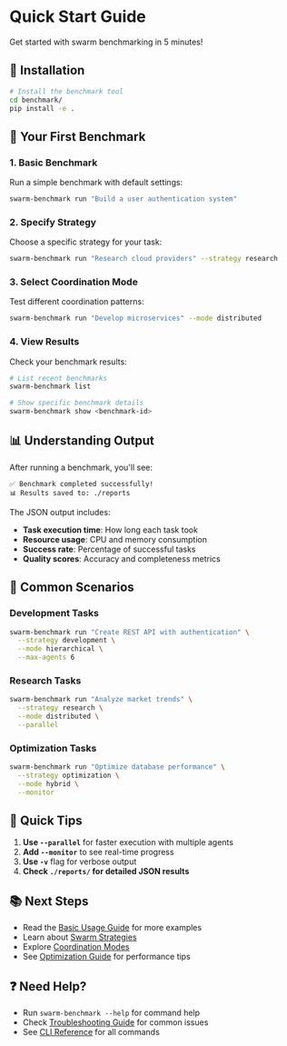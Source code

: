 # Quick Start Guide

Get started with swarm benchmarking in 5 minutes!

## 🚀 Installation

```bash
# Install the benchmark tool
cd benchmark/
pip install -e .
```

## 🎯 Your First Benchmark

### 1. Basic Benchmark

Run a simple benchmark with default settings:

```bash
swarm-benchmark run "Build a user authentication system"
```

### 2. Specify Strategy

Choose a specific strategy for your task:

```bash
swarm-benchmark run "Research cloud providers" --strategy research
```

### 3. Select Coordination Mode

Test different coordination patterns:

```bash
swarm-benchmark run "Develop microservices" --mode distributed
```

### 4. View Results

Check your benchmark results:

```bash
# List recent benchmarks
swarm-benchmark list

# Show specific benchmark details
swarm-benchmark show <benchmark-id>
```

## 📊 Understanding Output

After running a benchmark, you'll see:

```
✅ Benchmark completed successfully!
📊 Results saved to: ./reports
```

The JSON output includes:
- **Task execution time**: How long each task took
- **Resource usage**: CPU and memory consumption
- **Success rate**: Percentage of successful tasks
- **Quality scores**: Accuracy and completeness metrics

## 🎨 Common Scenarios

### Development Tasks
```bash
swarm-benchmark run "Create REST API with authentication" \
  --strategy development \
  --mode hierarchical \
  --max-agents 6
```

### Research Tasks
```bash
swarm-benchmark run "Analyze market trends" \
  --strategy research \
  --mode distributed \
  --parallel
```

### Optimization Tasks
```bash
swarm-benchmark run "Optimize database performance" \
  --strategy optimization \
  --mode hybrid \
  --monitor
```

## 🔧 Quick Tips

1. **Use `--parallel`** for faster execution with multiple agents
2. **Add `--monitor`** to see real-time progress
3. **Use `-v`** flag for verbose output
4. **Check `./reports/` for detailed JSON results**

## 📚 Next Steps

- Read the [Basic Usage Guide](basic-usage.md) for more examples
- Learn about [Swarm Strategies](strategies.md)
- Explore [Coordination Modes](coordination-modes.md)
- See [Optimization Guide](optimization-guide.md) for performance tips

## ❓ Need Help?

- Run `swarm-benchmark --help` for command help
- Check [Troubleshooting Guide](troubleshooting.md) for common issues
- See [CLI Reference](cli-reference.md) for all commands